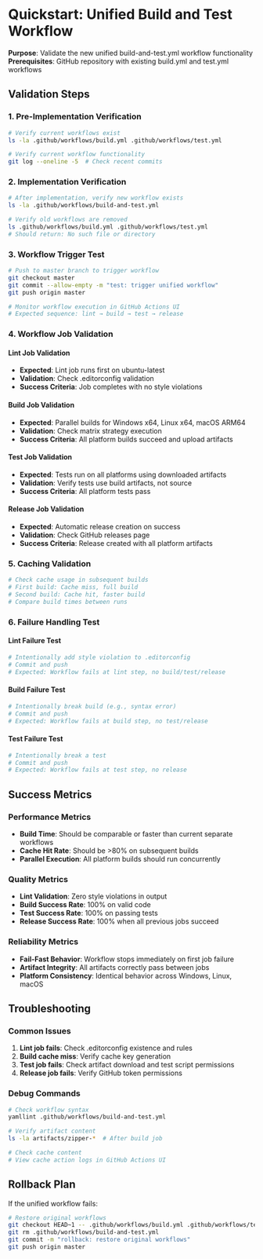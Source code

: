 # Quickstart: Unified Build and Test Workflow

**Purpose**: Validate the new unified build-and-test.yml workflow functionality
**Prerequisites**: GitHub repository with existing build.yml and test.yml workflows

## Validation Steps

### 1. Pre-Implementation Verification
```bash
# Verify current workflows exist
ls -la .github/workflows/build.yml .github/workflows/test.yml

# Verify current workflow functionality
git log --oneline -5  # Check recent commits
```

### 2. Implementation Verification
```bash
# After implementation, verify new workflow exists
ls -la .github/workflows/build-and-test.yml

# Verify old workflows are removed
ls .github/workflows/build.yml .github/workflows/test.yml
# Should return: No such file or directory
```

### 3. Workflow Trigger Test
```bash
# Push to master branch to trigger workflow
git checkout master
git commit --allow-empty -m "test: trigger unified workflow"
git push origin master

# Monitor workflow execution in GitHub Actions UI
# Expected sequence: lint → build → test → release
```

### 4. Workflow Job Validation

#### Lint Job Validation
- **Expected**: Lint job runs first on ubuntu-latest
- **Validation**: Check .editorconfig validation
- **Success Criteria**: Job completes with no style violations

#### Build Job Validation
- **Expected**: Parallel builds for Windows x64, Linux x64, macOS ARM64
- **Validation**: Check matrix strategy execution
- **Success Criteria**: All platform builds succeed and upload artifacts

#### Test Job Validation
- **Expected**: Tests run on all platforms using downloaded artifacts
- **Validation**: Verify tests use build artifacts, not source
- **Success Criteria**: All platform tests pass

#### Release Job Validation
- **Expected**: Automatic release creation on success
- **Validation**: Check GitHub releases page
- **Success Criteria**: Release created with all platform artifacts

### 5. Caching Validation
```bash
# Check cache usage in subsequent builds
# First build: Cache miss, full build
# Second build: Cache hit, faster build
# Compare build times between runs
```

### 6. Failure Handling Test

#### Lint Failure Test
```bash
# Intentionally add style violation to .editorconfig
# Commit and push
# Expected: Workflow fails at lint step, no build/test/release
```

#### Build Failure Test
```bash
# Intentionally break build (e.g., syntax error)
# Commit and push
# Expected: Workflow fails at build step, no test/release
```

#### Test Failure Test
```bash
# Intentionally break a test
# Commit and push
# Expected: Workflow fails at test step, no release
```

## Success Metrics

### Performance Metrics
- **Build Time**: Should be comparable or faster than current separate workflows
- **Cache Hit Rate**: Should be >80% on subsequent builds
- **Parallel Execution**: All platform builds should run concurrently

### Quality Metrics
- **Lint Validation**: Zero style violations in output
- **Build Success Rate**: 100% on valid code
- **Test Success Rate**: 100% on passing tests
- **Release Success Rate**: 100% when all previous jobs succeed

### Reliability Metrics
- **Fail-Fast Behavior**: Workflow stops immediately on first job failure
- **Artifact Integrity**: All artifacts correctly pass between jobs
- **Platform Consistency**: Identical behavior across Windows, Linux, macOS

## Troubleshooting

### Common Issues
1. **Lint job fails**: Check .editorconfig existence and rules
2. **Build cache miss**: Verify cache key generation
3. **Test job fails**: Check artifact download and test script permissions
4. **Release job fails**: Verify GitHub token permissions

### Debug Commands
```bash
# Check workflow syntax
yamllint .github/workflows/build-and-test.yml

# Verify artifact content
ls -la artifacts/zipper-*  # After build job

# Check cache content
# View cache action logs in GitHub Actions UI
```

## Rollback Plan

If the unified workflow fails:
```bash
# Restore original workflows
git checkout HEAD~1 -- .github/workflows/build.yml .github/workflows/test.yml
git rm .github/workflows/build-and-test.yml
git commit -m "rollback: restore original workflows"
git push origin master
```
